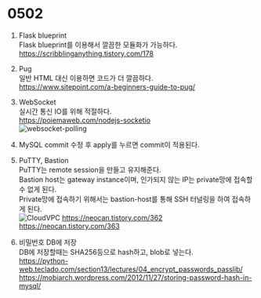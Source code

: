 # 0502

1. Flask blueprint  
Flask blueprint를 이용해서 깔끔한 모듈화가 가능하다.  
<https://scribblinganything.tistory.com/178>

2. Pug  
일반 HTML 대신 이용하면 코드가 더 깔끔하다.  
<https://www.sitepoint.com/a-beginners-guide-to-pug/>  

3. WebSocket  
실시간 통신 IO를 위해 적절하다.  
<https://poiemaweb.com/nodejs-socketio>  
![websocket-polling](https://user-images.githubusercontent.com/104475739/235824591-30ab29b2-1822-42ee-8d68-ecac6ca48448.gif)

4. MySQL commit
수정 후 apply를 누르면 commit이 적용된다.  

5. PuTTY, Bastion  
PuTTY는 remote session을 만들고 유지해준다.  
Bastion host는 gateway instance이며, 인가되지 않는 IP는 private망에 접속할 수 없게 된다.  
Private망에 접속하기 위해서는 bastion-host를 통해 SSH 터널링을 하여 접속하게 된다.  
![CloudVPC](https://user-images.githubusercontent.com/104475739/235825600-483f43ff-9d43-4e05-9f11-0d2de1b9158b.png)
<https://neocan.tistory.com/362>  
<https://neocan.tistory.com/363>

6. 비밀번호 DB에 저장  
DB에 저장할때는 SHA256등으로 hash하고, blob로 넣는다.  
<https://python-web.teclado.com/section13/lectures/04_encrypt_passwords_passlib/>  
<https://mobiarch.wordpress.com/2012/11/27/storing-password-hash-in-mysql/>  
